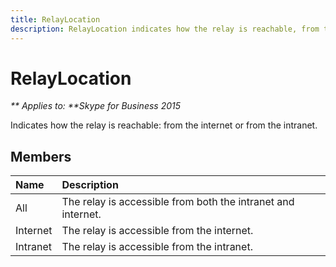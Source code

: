 ```yaml
---
title: RelayLocation
description: RelayLocation indicates how the relay is reachable, from the internet or from the intranet.
---
```


# RelayLocation


_** Applies to: **Skype for Business 2015_

Indicates how the relay is reachable: from the internet or from the intranet.
            
## Members



|**Name**|**Description**|
|:-----|:-----|
|All|The relay is accessible from both the intranet and internet.|
|Internet|The relay is accessible from the internet.|
|Intranet|The relay is accessible from the intranet.|
